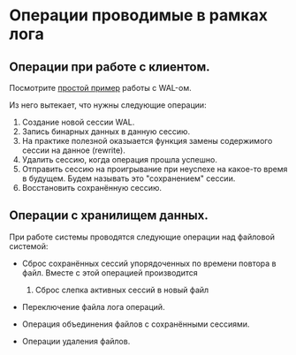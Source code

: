 # Операции проводимые в рамках лога

## Операции при работе с клиентом.

Посмотрите [простой пример](wal.md) работы с WAL-ом.

Из него вытекает, что нужны следующие операции:

1. Создание новой сессии WAL.
2. Запись бинарных данных в данную сессию.
3. На практике полезной оказыается функция замены содержимого сессии на данное (rewrite).
4. Удалить сессию, когда операция прошла успешно.
5. Отправить сессию на проигрывание при неуспехе на какое-то время в будущем. Будем называть это "сохранением" сессии.
6. Восстановить сохранённую сессию.

## Операции с хранилищем данных.

При работе системы проводятся следующие операции над файловой системой:

* Сброс сохранённых сессий упорядоченных по времени повтора в файл.
  Вместе с этой операцией производится

  1. Сброс слепка активных сессий в новый файл

* Переключение файла лога операций.
* Операция объединения файлов с сохранёнными сессиями.
* Операции удаления файлов.